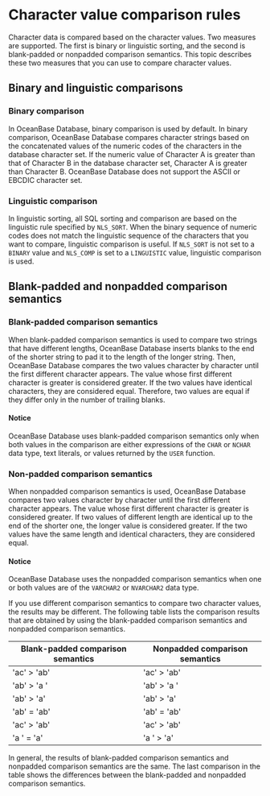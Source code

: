 # Character value comparison rules

Character data is compared based on the character values. Two measures are supported. The first is binary or linguistic sorting, and the second is blank-padded or nonpadded comparison semantics. This topic describes these two measures that you can use to compare character values.

## Binary and linguistic comparisons

### Binary comparison

In OceanBase Database, binary comparison is used by default. In binary comparison, OceanBase Database compares character strings based on the concatenated values of the numeric codes of the characters in the database character set. If the numeric value of Character A is greater than that of Character B in the database character set, Character A is greater than Character B. OceanBase Database does not support the ASCII or EBCDIC character set.

### Linguistic comparison

In linguistic sorting, all SQL sorting and comparison are based on the linguistic rule specified by `NLS_SORT`. When the binary sequence of numeric codes does not match the linguistic sequence of the characters that you want to compare, linguistic comparison is useful. If `NLS_SORT` is not set to a `BINARY` value and `NLS_COMP` is set to a `LINGUISTIC` value, linguistic comparison is used.

## Blank-padded and nonpadded comparison semantics

### Blank-padded comparison semantics

When blank-padded comparison semantics is used to compare two strings that have different lengths, OceanBase Database inserts blanks to the end of the shorter string to pad it to the length of the longer string. Then, OceanBase Database compares the two values character by character until the first different character appears. The value whose first different character is greater is considered greater. If the two values have identical characters, they are considered equal. Therefore, two values are equal if they differ only in the number of trailing blanks.

  <main id="notice" type='notice'>
    <h4>Notice</h4>
    <p>OceanBase Database uses blank-padded comparison semantics only when both values in the comparison are either expressions of the <code>CHAR</code> or <code>NCHAR</code> data type, text literals, or values returned by the <code>USER</code> function. </p>
  </main>

### Non-padded comparison semantics

When nonpadded comparison semantics is used, OceanBase Database compares two values character by character until the first different character appears. The value whose first different character is greater is considered greater. If two values of different length are identical up to the end of the shorter one, the longer value is considered greater. If the two values have the same length and identical characters, they are considered equal.

  <main id="notice" type='notice'>
    <h4>Notice</h4>
    <p>OceanBase Database uses the nonpadded comparison semantics when one or both values are of the <code>VARCHAR2</code> or <code>NVARCHAR2</code> data type. </p>
  </main>

If you use different comparison semantics to compare two character values, the results may be different. The following table lists the comparison results that are obtained by using the blank-padded comparison semantics and nonpadded comparison semantics.

| Blank-padded comparison semantics | Nonpadded comparison semantics |
|-----------------|-----------------|
| 'ac' \> 'ab' | 'ac' \> 'ab' |
| 'ab' \> 'a    ' | 'ab' \> 'a   ' |
| 'ab' \> 'a' | 'ab' \> 'a' |
| 'ab' = 'ab' | 'ab' = 'ab' |
| 'ac' \> 'ab' | 'ac' \> 'ab' |
| 'a      ' = 'a' | 'a     ' \> 'a' |

In general, the results of blank-padded comparison semantics and nonpadded comparison semantics are the same. The last comparison in the table shows the differences between the blank-padded and nonpadded comparison semantics.
